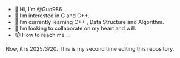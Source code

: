 - 👋 Hi, I’m @Guo986
- 👀 I’m interested in C and C++.
- 🌱 I’m currently learning C++ , Data Structure and Algorithm.
- 💞️ I’m looking to collaborate on my heart and will.
- 📫 How to reach me ...

Now, it is 2025/3/20. This is my second time editing this repository.
<!---
Guo986/Guo986 is a ✨ special ✨ repository because its `README.md` (this file) appears on your GitHub profile.
You can click the Preview link to take a look at your changes.
--->
